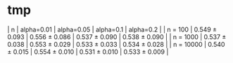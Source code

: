 # tmp

|    n       |   alpha=0.01  |    alpha=0.05  |     alpha=0.1 |     alpha=0.2 |
| n = 100   | 0.549 ± 0.093 | 0.556 ± 0.086  | 0.537 ± 0.090 | 0.538 ± 0.090 |
| n = 1000  | 0.537 ± 0.038 | 0.553 ± 0.029  | 0.533 ± 0.033 | 0.534 ± 0.028 |
| n = 10000 | 0.540 ± 0.015 |  0.554 ± 0.010 | 0.531 ± 0.010 | 0.533 ± 0.009 |
